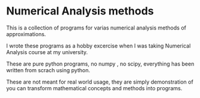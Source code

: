# Numerical Analysis methods
This is a collection of programs for varias numerical analysis methods of approximations.

I wrote these programs as a hobby excercise when I was taking Numerical Analysis course 
at my university.

These are pure python programs, no numpy , no scipy, everything has been written from scrach
using python.

These are not meant for real world usage, they are simply demonstration of you can 
transform mathematical concepts and methods into programs.
